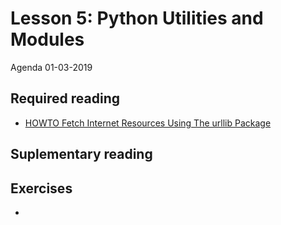 # Lesson 5: Python Utilities and Modules
Agenda 01-03-2019


## Required reading
* [HOWTO Fetch Internet Resources Using The urllib Package](https://github.com/python-elective-1-spring-2019/Lesson-04-Dictionary-Sets-Reading-and-Writing-Files)

## Suplementary reading

## Exercises
* []()
